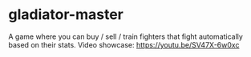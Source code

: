 # gladiator-master
A game where you can buy / sell / train fighters that fight automatically based on their stats. Video showcase: https://youtu.be/SV47X-6w0xc

